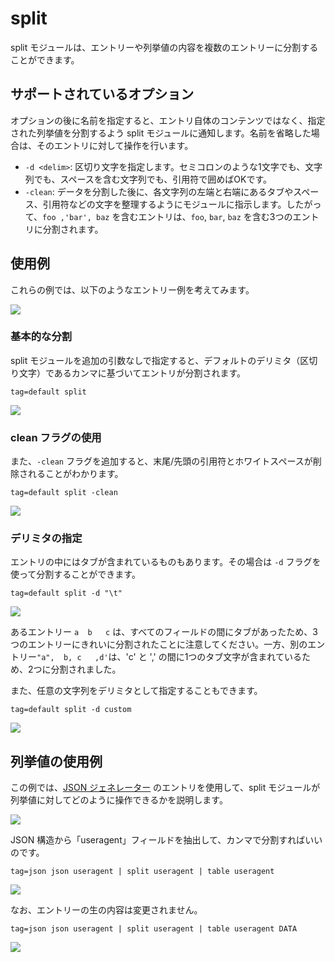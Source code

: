 # split

split モジュールは、エントリーや列挙値の内容を複数のエントリーに分割することができます。

## サポートされているオプション

オプションの後に名前を指定すると、エントリ自体のコンテンツではなく、指定された列挙値を分割するよう split モジュールに通知します。名前を省略した場合は、そのエントリに対して操作を行います。

* `-d <delim>`: 区切り文字を指定します。セミコロンのような1文字でも、文字列でも、スペースを含む文字列でも、引用符で囲めばOKです。
* `-clean`: データを分割した後に、各文字列の左端と右端にあるタブやスペース、引用符などの文字を整理するようにモジュールに指示します。したがって、`foo ,'bar', baz` を含むエントリは、`foo`, `bar`, `baz` を含む3つのエントリに分割されます。

## 使用例

これらの例では、以下のようなエントリー例を考えてみます。

![](data.png)

### 基本的な分割

split モジュールを追加の引数なしで指定すると、デフォルトのデリミタ（区切り文字）であるカンマに基づいてエントリが分割されます。

```
tag=default split
```

![](s1.png)

### clean フラグの使用

また、`-clean` フラグを追加すると、末尾/先頭の引用符とホワイトスペースが削除されることがわかります。

```
tag=default split -clean
```

![](s2.png)

### デリミタの指定

エントリの中にはタブが含まれているものもあります。その場合は `-d` フラグを使って分割することができます。

```
tag=default split -d "\t"
```

![](s3.png)

あるエントリー `a	b	c` は、すべてのフィールドの間にタブがあったため、3つのエントリーにきれいに分割されたことに注意してください。一方、別のエントリー`"a",  b, c	,d'`は、'c' と ',' の間に1つのタブ文字が含まれているため、2つに分割されました。

また、任意の文字列をデリミタとして指定することもできます。

```
tag=default split -d custom
```

![](s4.png)

## 列挙値の使用例

この例では、[JSON ジェネレーター](https://github.com/gravwell/generators) のエントリを使用して、split モジュールが列挙値に対してどのように操作できるかを説明します。

![](ev.png)

JSON 構造から「useragent」フィールドを抽出して、カンマで分割すればいいのです。

```
tag=json json useragent | split useragent | table useragent
```

![](evdata.png)

なお、エントリーの生の内容は変更されません。

```
tag=json json useragent | split useragent | table useragent DATA
```

![](evcontents.png)
